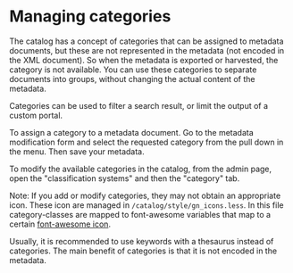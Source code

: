 # Managing categories

The catalog has a concept of categories that can be assigned to metadata documents, but these are not represented in the metadata (not encoded in the XML document). So when the metadata is exported or harvested, the category is not available. You can use these categories to separate documents into groups, without changing the actual content of the metadata.

Categories can be used to filter a search result, or limit the output of a custom portal.

To assign a category to a metadata document. Go to the metadata modification form and select the requested category from the pull down in the menu. Then save your metadata.

To modify the available categories in the catalog, from the admin page, open the "classification systems" and then the "category" tab.

Note: If you add or modify categories, they may not obtain an appropriate icon. These icon are managed in `/catalog/style/gn_icons.less`. In this file category-classes are mapped to font-awesome variables that map to a certain [font-awesome icon](https://fontawesome.io).

Usually, it is recommended to use keywords with a thesaurus instead of categories. The main benefit of categories is that it is not encoded in the metadata. 